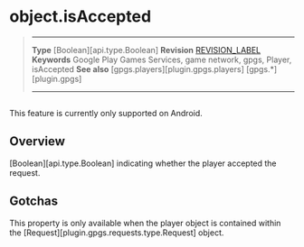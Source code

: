 # object.isAccepted

> --------------------- ------------------------------------------------------------------------------------------
> __Type__              [Boolean][api.type.Boolean]
> __Revision__          [REVISION_LABEL](REVISION_URL)
> __Keywords__          Google Play Games Services, game network, gpgs, Player, isAccepted
> __See also__          [gpgs.players][plugin.gpgs.players]
>                       [gpgs.*][plugin.gpgs]
> --------------------- ------------------------------------------------------------------------------------------

<div class="docs-tip-outer">
<div class="docs-tip-inner-left">
<div class="fa fa-android" style="font-size: 39px; padding-top: 1px;"></div>
</div>
<div class="docs-tip-inner-right">

This feature is currently only supported on Android.

</div>
</div>


## Overview

[Boolean][api.type.Boolean] indicating whether the player accepted the request.

## Gotchas

This property is only available when the player object is contained within the [Request][plugin.gpgs.requests.type.Request] object.
